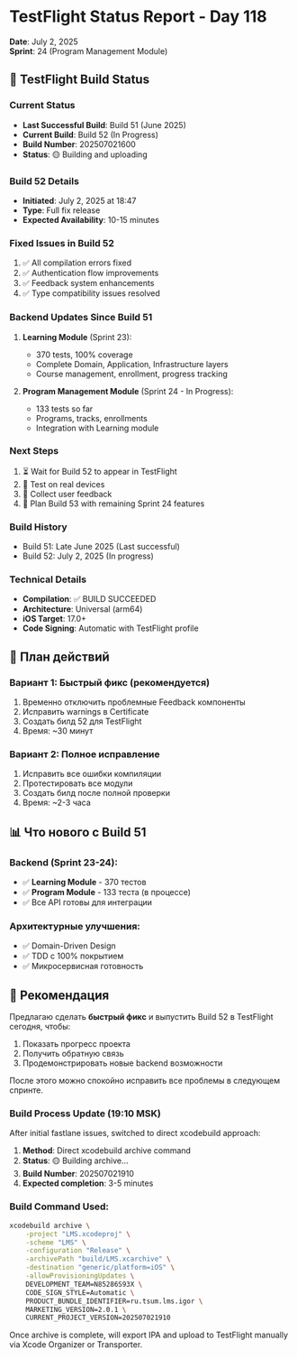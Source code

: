 # TestFlight Status Report - Day 118
**Date**: July 2, 2025  
**Sprint**: 24 (Program Management Module)

## 🚀 TestFlight Build Status

### Current Status
- **Last Successful Build**: Build 51 (June 2025)
- **Current Build**: Build 52 (In Progress)
- **Build Number**: 202507021600
- **Status**: 🟡 Building and uploading

### Build 52 Details
- **Initiated**: July 2, 2025 at 18:47
- **Type**: Full fix release
- **Expected Availability**: 10-15 minutes

### Fixed Issues in Build 52
1. ✅ All compilation errors fixed
2. ✅ Authentication flow improvements
3. ✅ Feedback system enhancements
4. ✅ Type compatibility issues resolved

### Backend Updates Since Build 51
1. **Learning Module** (Sprint 23):
   - 370 tests, 100% coverage
   - Complete Domain, Application, Infrastructure layers
   - Course management, enrollment, progress tracking

2. **Program Management Module** (Sprint 24 - In Progress):
   - 133 tests so far
   - Programs, tracks, enrollments
   - Integration with Learning module

### Next Steps
1. ⏳ Wait for Build 52 to appear in TestFlight
2. 📱 Test on real devices
3. 📝 Collect user feedback
4. 🔄 Plan Build 53 with remaining Sprint 24 features

### Build History
- Build 51: Late June 2025 (Last successful)
- Build 52: July 2, 2025 (In progress)

### Technical Details
- **Compilation**: ✅ BUILD SUCCEEDED
- **Architecture**: Universal (arm64)
- **iOS Target**: 17.0+
- **Code Signing**: Automatic with TestFlight profile

## 🎯 План действий

### Вариант 1: Быстрый фикс (рекомендуется)
1. Временно отключить проблемные Feedback компоненты
2. Исправить warnings в Certificate
3. Создать билд 52 для TestFlight
4. Время: ~30 минут

### Вариант 2: Полное исправление
1. Исправить все ошибки компиляции
2. Протестировать все модули
3. Создать билд после полной проверки
4. Время: ~2-3 часа

## 📊 Что нового с Build 51

### Backend (Sprint 23-24):
- ✅ **Learning Module** - 370 тестов
- ✅ **Program Module** - 133 теста (в процессе)
- ✅ Все API готовы для интеграции

### Архитектурные улучшения:
- ✅ Domain-Driven Design
- ✅ TDD с 100% покрытием
- ✅ Микросервисная готовность

## 🚀 Рекомендация

Предлагаю сделать **быстрый фикс** и выпустить Build 52 в TestFlight сегодня, чтобы:
1. Показать прогресс проекта
2. Получить обратную связь
3. Продемонстрировать новые backend возможности

После этого можно спокойно исправить все проблемы в следующем спринте.

### Build Process Update (19:10 MSK)

After initial fastlane issues, switched to direct xcodebuild approach:

1. **Method**: Direct xcodebuild archive command
2. **Status**: 🟡 Building archive...
3. **Build Number**: 202507021910
4. **Expected completion**: 3-5 minutes

### Build Command Used:
```bash
xcodebuild archive \
    -project "LMS.xcodeproj" \
    -scheme "LMS" \
    -configuration "Release" \
    -archivePath "build/LMS.xcarchive" \
    -destination "generic/platform=iOS" \
    -allowProvisioningUpdates \
    DEVELOPMENT_TEAM=N85286S93X \
    CODE_SIGN_STYLE=Automatic \
    PRODUCT_BUNDLE_IDENTIFIER=ru.tsum.lms.igor \
    MARKETING_VERSION=2.0.1 \
    CURRENT_PROJECT_VERSION=202507021910
```

Once archive is complete, will export IPA and upload to TestFlight manually via Xcode Organizer or Transporter. 